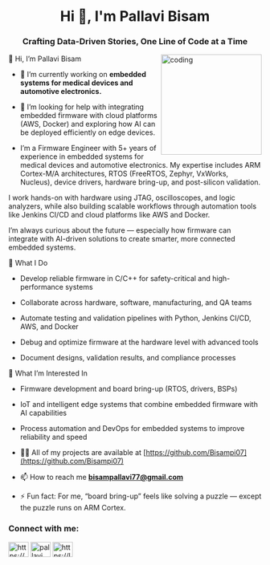
<h1 align="center">Hi 👋, I'm Pallavi Bisam</h1>
<h3 align="center">Crafting Data-Driven Stories, One Line of Code at a Time</h3>

<img align="right" alt="coding" width="200"  src="https://i.gifer.com/JXA0.gif">


👋 Hi, I’m Pallavi Bisam

- 🔭 I’m currently working on **embedded systems for medical devices and automotive electronics.**
- 🤝 I’m looking for help with integrating embedded firmware with cloud platforms (AWS, Docker) and exploring how AI can be deployed efficiently on edge devices.
 
-  I’m a Firmware Engineer with 5+ years of experience in embedded systems for medical devices and automotive electronics. My expertise includes ARM Cortex-M/A architectures, RTOS (FreeRTOS, Zephyr, VxWorks, Nucleus), device drivers, hardware bring-up, and post-silicon validation.

I work hands-on with hardware using JTAG, oscilloscopes, and logic analyzers, while also building scalable workflows through automation tools like Jenkins CI/CD and cloud platforms like AWS and Docker.

I’m always curious about the future — especially how firmware can integrate with AI-driven solutions to create smarter, more connected embedded systems.

🌟 What I Do

- Develop reliable firmware in C/C++ for safety-critical and high-performance systems

- Collaborate across hardware, software, manufacturing, and QA teams

- Automate testing and validation pipelines with Python, Jenkins CI/CD, AWS, and Docker

- Debug and optimize firmware at the hardware level with advanced tools

- Document designs, validation results, and compliance processes

🚀 What I’m Interested In

- Firmware development and board bring-up (RTOS, drivers, BSPs)

- IoT and intelligent edge systems that combine embedded firmware with AI capabilities

- Process automation and DevOps for embedded systems to improve reliability and speed

- 👨‍💻 All of my projects are available at [https://github.com/Bisampi07](https://github.com/Bisampi07)

- 📫 How to reach me **bisampallavi77@gmail.com**

- ⚡ Fun fact: For me, “board bring-up” feels like solving a puzzle — except the puzzle runs on ARM Cortex.

<h3 align="left">Connect with me:</h3>
<p align="left">
<a href="https://linkedin.com/in/https://www.linkedin.com/in/bisampallavi/" target="blank"><img align="center" src="https://raw.githubusercontent.com/rahuldkjain/github-profile-readme-generator/master/src/images/icons/Social/linked-in-alt.svg" alt="https://www.linkedin.com/in/bisampallavi/" height="30" width="40" /></a>
<a href="https://www.hackerrank.com/pallavi bisam" target="blank"><img align="center" src="https://raw.githubusercontent.com/rahuldkjain/github-profile-readme-generator/master/src/images/icons/Social/hackerrank.svg" alt="pallavi bisam" height="30" width="40" /></a>
<a href="https://www.leetcode.com/https://leetcode.com/u/bpallavi/" target="blank"><img align="center" src="https://raw.githubusercontent.com/rahuldkjain/github-profile-readme-generator/master/src/images/icons/Social/leet-code.svg" alt="https://leetcode.com/u/bpallavi/" height="30" width="40" /></a>
</p>


